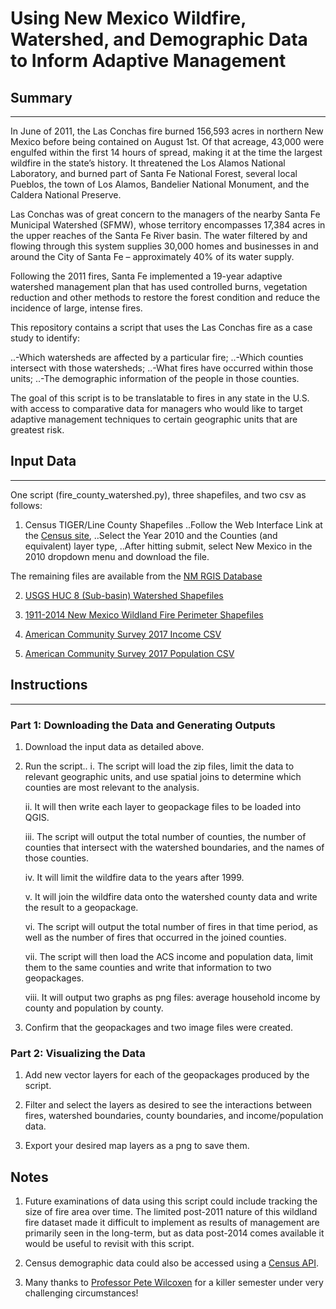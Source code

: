 # Using New Mexico Wildfire, Watershed, and Demographic Data to Inform Adaptive Management 

## Summary
------
In June of 2011, the Las Conchas fire burned 156,593 acres in northern New Mexico before being contained on August 1st. Of that acreage, 43,000 were engulfed within the first 14 hours of spread, making it at the time the largest wildfire in the state’s history. It threatened the Los Alamos National Laboratory, and burned part of Santa Fe National Forest, several local Pueblos, the town of Los Alamos, Bandelier National Monument, and the Caldera National Preserve. 

Las Conchas was of great concern to the managers of the nearby Santa Fe Municipal Watershed (SFMW), whose territory encompasses 17,384 acres in the upper reaches of the Santa Fe River basin. The water filtered by and flowing through this system supplies 30,000 homes and businesses in and around the City of Santa Fe – approximately 40% of its water supply. 

Following the 2011 fires, Santa Fe implemented a 19-year adaptive watershed management plan that has used controlled burns, vegetation reduction and other methods to restore the forest condition and reduce the incidence of large, intense fires. 

This repository contains a script that uses the Las Conchas fire as a case study to identify: 
 
..-Which watersheds are affected by a particular fire; 
..-Which counties intersect with those watersheds; 
..-What fires have occurred within those units; 
..-The demographic information of the people in those counties. 

The goal of this script is to be translatable to fires in any state in the U.S. with access to comparative data for managers who would like to target adaptive management techniques to certain geographic units that are greatest risk. 

## Input Data 
------
One script (fire_county_watershed.py), three shapefiles, and two csv as follows:

1. Census TIGER/Line County Shapefiles
    ..Follow the Web Interface Link at the [Census site](https://www.census.gov/geographies/mapping-files/time-series/geo/tiger-line-file.html),
    ..Select the Year 2010 and the Counties (and equivalent) layer type,
    ..After hitting submit, select New Mexico in the 2010 dropdown menu and download the file.
    
The remaining files are available from the [NM RGIS Database](https://rgis.unm.edu/rgis6/)    

2. [USGS HUC 8 (Sub-basin) Watershed Shapefiles](https://rgis.unm.edu/rgis6/dataset.html?uuid=cae16e7f-c3d1-4264-b14b-f1c6db755a88)
            
3. [1911-2014 New Mexico Wildland Fire Perimeter Shapefiles](https://rgis.unm.edu/rgis6/dataset.html?uuid=29b84830-1fd2-44dd-a8f7-1b824dee2797)

4. [American Community Survey 2017 Income CSV](https://rgis.unm.edu/rgis6/dataset.html?uuid=f82f2633-574f-4e5f-99dc-603db9849887)

5. [American Community Survey 2017 Population CSV](https://rgis.unm.edu/rgis6/dataset.html?uuid=cd10009e-a79f-4de5-a12c-87bb5b499e9f)


## Instructions
------
### Part 1: Downloading the Data and Generating Outputs 

1. Download the input data as detailed above.

2. Run the script..
    i. The script will load the zip files, limit the data to relevant geographic units, and use spatial joins to determine which counties are most relevant to the analysis. 
    
    ii. It will then write each layer to geopackage files to be loaded into QGIS. 
    
    iii. The script will output the total number of counties, the number of counties that intersect with the watershed boundaries, and the names of those counties. 
    
    iv. It will limit the wildfire data to the years after 1999. 
    
    v. It will join the wildfire data onto the watershed county data and write the result to a geopackage. 
    
    vi. The script will output the total number of fires in that time period, as well as the number of fires that occurred in the joined counties. 
    
    vii. The script will then load the ACS income and population data, limit them to the same counties and write that information to two geopackages. 
    
    viii. It will output two graphs as png files: average household income by county and population by county. 

3. Confirm that the geopackages and two image files were created. 

### Part 2: Visualizing the Data 

1. Add new vector layers for each of the geopackages produced by the script. 

2. Filter and select the layers as desired to see the interactions between fires, watershed boundaries, county boundaries, and income/population data. 

3. Export your desired map layers as a png to save them. 

## Notes

1. Future examinations of data using this script could include tracking the size of fire area over time. The limited post-2011 nature of this wildland fire dataset made it difficult to implement as results of management are primarily seen in the long-term, but as data post-2014 comes available it would be useful to revisit with this script. 

2. Census demographic data could also be accessed using a [Census API](https://api.census.gov/data/key_signup.html).

3. Many thanks to [Professor Pete Wilcoxen](https://www.maxwell.syr.edu/wilcoxen/) for a killer semester under very challenging circumstances! 